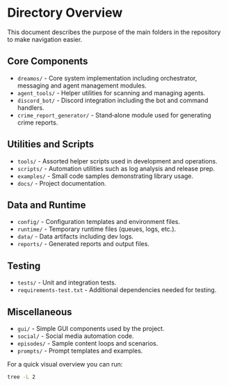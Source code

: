 # Directory Overview

This document describes the purpose of the main folders in the repository to make navigation easier.

## Core Components

- `dreamos/` - Core system implementation including orchestrator, messaging and agent management modules.
- `agent_tools/` - Helper utilities for scanning and managing agents.
- `discord_bot/` - Discord integration including the bot and command handlers.
- `crime_report_generator/` - Stand‑alone module used for generating crime reports.

## Utilities and Scripts

- `tools/` - Assorted helper scripts used in development and operations.
- `scripts/` - Automation utilities such as log analysis and release prep.
- `examples/` - Small code samples demonstrating library usage.
- `docs/` - Project documentation.

## Data and Runtime

- `config/` - Configuration templates and environment files.
- `runtime/` - Temporary runtime files (queues, logs, etc.).
- `data/` - Data artifacts including dev logs.
- `reports/` - Generated reports and output files.

## Testing

- `tests/` - Unit and integration tests.
- `requirements-test.txt` - Additional dependencies needed for testing.

## Miscellaneous

- `gui/` - Simple GUI components used by the project.
- `social/` - Social media automation code.
- `episodes/` - Sample content loops and scenarios.
- `prompts/` - Prompt templates and examples.

For a quick visual overview you can run:

```bash
tree -L 2
```
